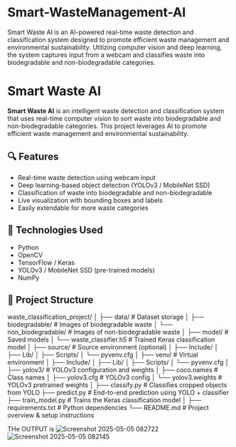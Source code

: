 # Smart-WasteManagement-AI
Smart Waste AI is an AI-powered real-time waste detection and classification system designed to promote efficient waste management and environmental sustainability. Utilizing computer vision and deep learning, the system captures input from a webcam and classifies waste into biodegradable and non-biodegradable categories.

# Smart Waste AI

**Smart Waste AI** is an intelligent waste detection and classification system that uses real-time computer vision to sort waste into biodegradable and non-biodegradable categories. This project leverages AI to promote efficient waste management and environmental sustainability.

## 🔍 Features

- Real-time waste detection using webcam input
- Deep learning-based object detection (YOLOv3 / MobileNet SSD)
- Classification of waste into biodegradable and non-biodegradable
- Live visualization with bounding boxes and labels
- Easily extendable for more waste categories

## 🧠 Technologies Used

- Python
- OpenCV
- TensorFlow / Keras
- YOLOv3 / MobileNet SSD (pre-trained models)
- NumPy

## 📂 Project Structure

waste_classification_project/
│
├── data/                            # Dataset storage
│   ├── biodegradable/              # Images of biodegradable waste
│   └── non_biodegradable/          # Images of non-biodegradable waste
│
├── model/                          # Saved models
│   └── waste_classifier.h5         # Trained Keras classification model
│
├── source/                         # Source environment (optional)
│   ├── Include/
│   ├── Lib/
│   ├── Scripts/
│   └── pyvenv.cfg
│
├── venv/                           # Virtual environment
│   ├── Include/
│   ├── Lib/
│   ├── Scripts/
│   └── pyvenv.cfg
│
├── yolov3/                         # YOLOv3 configuration and weights
│   ├── coco.names                  # Class names
│   ├── yolov3.cfg                  # YOLOv3 config
│   └── yolov3.weights              # YOLOv3 pretrained weights
│
├── classify.py                     # Classifies cropped objects from YOLO
├── predict.py                      # End-to-end prediction using YOLO + classifier
├── train_model.py                  # Trains the Keras classification model
│
├── requirements.txt                # Python dependencies
└── README.md                       # Project overview & setup instructions

THe OUTPUT is
![Screenshot 2025-05-05 082722](https://github.com/user-attachments/assets/a9a66004-1971-43a6-91cb-6c7c4018a1be)
![Screenshot 2025-05-05 082145](https://github.com/user-attachments/assets/d443a70a-4311-4675-9794-438813760449)

